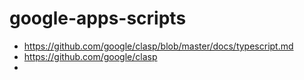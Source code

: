 # google-apps-scripts

* https://github.com/google/clasp/blob/master/docs/typescript.md
* https://github.com/google/clasp
* 